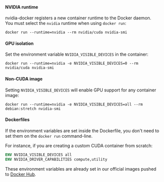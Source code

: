#### NVIDIA runtime
nvidia-docker registers a new container runtime to the Docker daemon.  
You must select the `nvidia` runtime when using `docker run`:
```
docker run --runtime=nvidia --rm nvidia/cuda nvidia-smi
```

#### GPU isolation
Set the environment variable `NVIDIA_VISIBLE_DEVICES` in the container:
```
docker run --runtime=nvidia -e NVIDIA_VISIBLE_DEVICES=0 --rm nvidia/cuda nvidia-smi
```

#### Non-CUDA image
Setting `NVIDIA_VISIBLE_DEVICES` will enable GPU support for any container image:
```
docker run --runtime=nvidia -e NVIDIA_VISIBLE_DEVICES=all --rm debian:stretch nvidia-smi
```

#### Dockerfiles
If the environment variables are set inside the Dockerfile, you don't need to set them on the `docker run` command-line.

For instance, if you are creating a custom CUDA container from scratch: 
```dockerfile
ENV NVIDIA_VISIBLE_DEVICES all
ENV NVIDIA_DRIVER_CAPABILITIES compute,utility
```
These environment variables are already set in our official images pushed to [Docker Hub](https://gitlab.com/nvidia/cuda/blob/ubuntu16.04/9.0/base/Dockerfile#L31-32).

